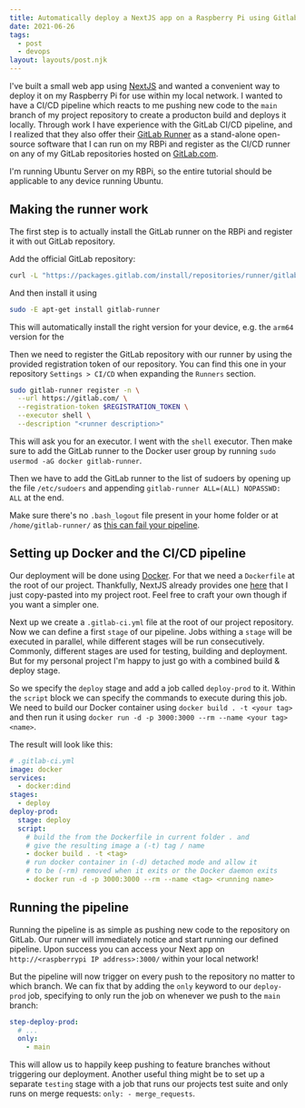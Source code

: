 ```yaml
---
title: Automatically deploy a NextJS app on a Raspberry Pi using Gitlab CI/CD
date: 2021-06-26
tags:
  - post
  - devops
layout: layouts/post.njk
---
```


I've built a small web app using [NextJS](http://nextjs.org) and wanted a convenient way to deploy it on my Raspberry Pi for use within my local network. I wanted to have a CI/CD pipeline which reacts to me pushing new code to the `main` branch of my project repository to create a producton build and deploys it locally. Through work I have experience with the GitLab CI/CD pipeline, and I realized that they also offer their [GitLab Runner]() as a stand-alone open-source software that I can run on my RBPi and register as the CI/CD runner on any of my GitLab repositories hosted on [GitLab.com](gitlab.com).

I'm running Ubuntu Server on my RBPi, so the entire tutorial should be applicable to any device running Ubuntu.

## Making the runner work

The first step is to actually install the GitLab runner on the RBPi and register it with out GitLab repository.

Add the official GitLab repository:

```bash
curl -L "https://packages.gitlab.com/install/repositories/runner/gitlab-runner/script.deb.sh" | sudo bash
```

And then install it using

```bash
sudo -E apt-get install gitlab-runner
```

This will automatically install the right version for your device, e.g. the `arm64` version for the

Then we need to register the GitLab repository with our runner by using the provided registration token of our repository. You can find this one in your repository `Settings > CI/CD` when expanding the `Runners` section.

```bash
sudo gitlab-runner register -n \
  --url https://gitlab.com/ \
  --registration-token $REGISTRATION_TOKEN \
  --executor shell \
  --description "<runner description>"
```

This will ask you for an executor. I went with the `shell` executor. Then make sure to add the GitLab runner to the Docker user group by running `sudo usermod -aG docker gitlab-runner`.

Then we have to add the GitLab runner to the list of sudoers by opening up the file `/etc/sudoers` and appending `gitlab-runner ALL=(ALL) NOPASSWD: ALL` at the end.

Make sure there's no `.bash_logout` file present in your home folder or at `/home/gitlab-runner/` as [this can fail your pipeline](https://docs.gitlab.com/runner/faq/README.html#job-failed-system-failure-preparing-environment).

## Setting up Docker and the CI/CD pipeline

Our deployment will be done using [Docker](). For that we need a `Dockerfile` at the root of our project. Thankfully, NextJS already provides one [here](https://nextjs.org/docs/deployment#docker-image) that I just copy-pasted into my project root. Feel free to craft your own though if you want a simpler one.

Next up we create a `.gitlab-ci.yml` file at the root of our project repository. Now we can define a first `stage` of our pipeline. Jobs withing a `stage` will be executed in parallel, while different stages will be run consecutively. Commonly, different stages are used for testing, building and deployment. But for my personal project I'm happy to just go with a combined build & deploy stage.

So we specify the `deploy` stage and add a job called `deploy-prod` to it. Within the `script` block we can specify the commands to execute during this job. We need to build our Docker container using `docker build . -t <your tag>` and then run it using `docker run -d -p 3000:3000 --rm --name <your tag> <name>`.

The result will look like this:

```yml
# .gitlab-ci.yml
image: docker
services:
  - docker:dind
stages:
  - deploy
deploy-prod:
  stage: deploy
  script:
    # build the from the Dockerfile in current folder . and
    # give the resulting image a (-t) tag / name
    - docker build . -t <tag>
    # run docker container in (-d) detached mode and allow it
    # to be (-rm) removed when it exits or the Docker daemon exits
    - docker run -d -p 3000:3000 --rm --name <tag> <running name>
```

## Running the pipeline

Running the pipeline is as simple as pushing new code to the repository on GitLab. Our runner will immediately notice and start running our defined pipeline. Upon success you can access your Next app on `http://<raspberrypi IP address>:3000/` within your local network!

But the pipeline will now trigger on every push to the repository no matter to which branch. We can fix that by adding the `only` keyword to our `deploy-prod` job, specifying to only run the job on whenever we push to the `main` branch:

```yml
step-deploy-prod:
  # ...
  only:
    - main
```

This will allow us to happily keep pushing to feature branches without triggering our deployment. Another useful thing might be to set up a separate `testing` stage with a job that runs our projects test suite and only runs on merge requests: `only: - merge_requests`.
